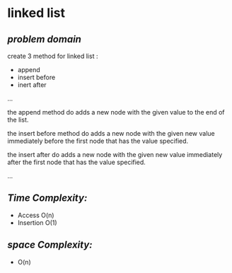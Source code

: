 # linked list 

## *problem domain*

create 3 method for linked list : 

- append 
- insert before 
- inert after 

...


the append method do adds a new node with the given value to the end of the list. 

the insert before method do adds a new node with the given new value immediately before the first node that has the value specified.

the insert after do adds a new node with the given new value immediately after the first node that has the value specified.


...


## *Time Complexity:*

- Access O(n)
- Insertion O(1)

## *space Complexity:*

- O(n)